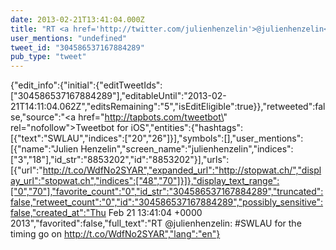 ```yaml
---
date: 2013-02-21T13:41:04.000Z
title: "RT <a href='http://twitter.com/julienhenzelin'>@julienhenzelin</a>: #SWLAU for the timing go on http://t.co/WdfNo2SYAR″"
user_mentions: "undefined"
tweet_id: "304586537167884289"
pub_type: "tweet"
---
```

{"edit_info":{"initial":{"editTweetIds":["304586537167884289"],"editableUntil":"2013-02-21T14:11:04.062Z","editsRemaining":"5","isEditEligible":true}},"retweeted":false,"source":"<a href=\"http://tapbots.com/tweetbot\" rel=\"nofollow\">Tweetbot for iOS</a>","entities":{"hashtags":[{"text":"SWLAU","indices":["20","26"]}],"symbols":[],"user_mentions":[{"name":"Julien Henzelin","screen_name":"julienhenzelin","indices":["3","18"],"id_str":"8853202","id":"8853202"}],"urls":[{"url":"http://t.co/WdfNo2SYAR","expanded_url":"http://stopwat.ch/","display_url":"stopwat.ch","indices":["48","70"]}]},"display_text_range":["0","70"],"favorite_count":"0","id_str":"304586537167884289","truncated":false,"retweet_count":"0","id":"304586537167884289","possibly_sensitive":false,"created_at":"Thu Feb 21 13:41:04 +0000 2013","favorited":false,"full_text":"RT @julienhenzelin: #SWLAU for the timing go on http://t.co/WdfNo2SYAR","lang":"en"}
